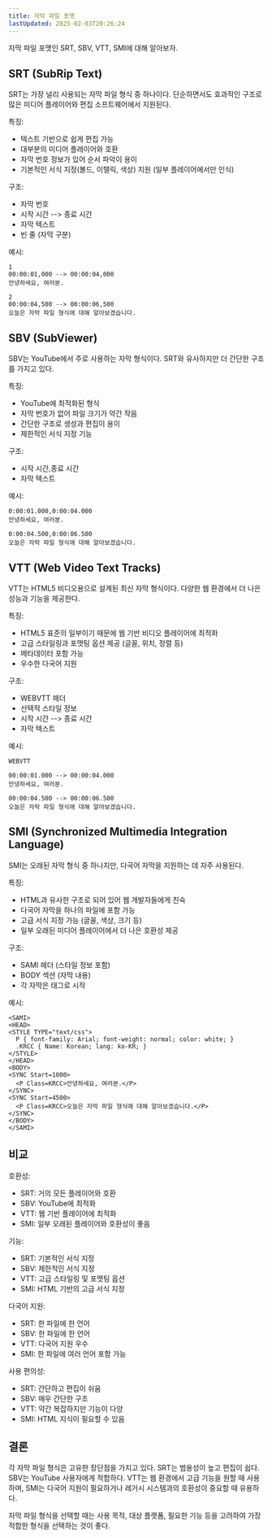 ```yaml
---
title: 자막 파일 포맷
lastUpdated: 2025-02-03T20:26:24
---
```

자막 파일 포맷인 SRT, SBV, VTT, SMI에 대해 알아보자.

## SRT (SubRip Text)

SRT는 가장 널리 사용되는 자막 파일 형식 중 하나이다. 단순하면서도 효과적인 구조로 많은 미디어 플레이어와 편집 소프트웨어에서 지원된다.

특징:

- 텍스트 기반으로 쉽게 편집 가능
- 대부분의 미디어 플레이어와 호환
- 자막 번호 정보가 있어 순서 파악이 용이
- 기본적인 서식 지정(볼드, 이탤릭, 색상) 지원 (일부 플레이어에서만 인식)

구조:

- 자막 번호
- 시작 시간 --> 종료 시간
- 자막 텍스트
- 빈 줄 (자막 구분)

예시:
```
1
00:00:01,000 --> 00:00:04,000
안녕하세요, 여러분.

2
00:00:04,500 --> 00:00:06,500
오늘은 자막 파일 형식에 대해 알아보겠습니다.
```

## SBV (SubViewer)

SBV는 YouTube에서 주로 사용하는 자막 형식이다. SRT와 유사하지만 더 간단한 구조를 가지고 있다.

특징:

- YouTube에 최적화된 형식
- 자막 번호가 없어 파일 크기가 약간 작음
- 간단한 구조로 생성과 편집이 용이
- 제한적인 서식 지정 기능

구조:

- 시작 시간,종료 시간
- 자막 텍스트

예시:
```
0:00:01.000,0:00:04.000
안녕하세요, 여러분.

0:00:04.500,0:00:06.500
오늘은 자막 파일 형식에 대해 알아보겠습니다.
```

## VTT (Web Video Text Tracks)

VTT는 HTML5 비디오용으로 설계된 최신 자막 형식이다. 다양한 웹 환경에서 더 나은 성능과 기능을 제공한다.

특징:

- HTML5 표준의 일부이기 때문에 웹 기반 비디오 플레이어에 최적화
- 고급 스타일링과 포맷팅 옵션 제공 (글꼴, 위치, 정렬 등)
- 메타데이터 포함 가능
- 우수한 다국어 지원

구조:

- WEBVTT 헤더
- 선택적 스타일 정보
- 시작 시간 --> 종료 시간
- 자막 텍스트

예시:
```
WEBVTT

00:00:01.000 --> 00:00:04.000
안녕하세요, 여러분.

00:00:04.500 --> 00:00:06.500
오늘은 자막 파일 형식에 대해 알아보겠습니다.
```


## SMI (Synchronized Multimedia Integration Language)

SMI는 오래된 자막 형식 중 하나지만, 다국어 자막을 지원하는 데 자주 사용된다.

특징:

- HTML과 유사한 구조로 되어 있어 웹 개발자들에게 친숙
- 다국어 자막을 하나의 파일에 포함 가능
- 고급 서식 지정 가능 (글꼴, 색상, 크기 등)
- 일부 오래된 미디어 플레이어에서 더 나은 호환성 제공

구조:

- SAMI 헤더 (스타일 정보 포함)
- BODY 섹션 (자막 내용)
- 각 자막은 <SYNC> 태그로 시작

예시:
```
<SAMI>
<HEAD>
<STYLE TYPE="text/css">
  P { font-family: Arial; font-weight: normal; color: white; }
  .KRCC { Name: Korean; lang: ko-KR; }
</STYLE>
</HEAD>
<BODY>
<SYNC Start=1000>
  <P Class=KRCC>안녕하세요, 여러분.</P>
</SYNC>
<SYNC Start=4500>
  <P Class=KRCC>오늘은 자막 파일 형식에 대해 알아보겠습니다.</P>
</SYNC>
</BODY>
</SAMI>
```

## 비교

호환성:

- SRT: 거의 모든 플레이어와 호환
- SBV: YouTube에 최적화
- VTT: 웹 기반 플레이어에 최적화
- SMI: 일부 오래된 플레이어와 호환성이 좋음

기능:

- SRT: 기본적인 서식 지정
- SBV: 제한적인 서식 지정
- VTT: 고급 스타일링 및 포맷팅 옵션
- SMI: HTML 기반의 고급 서식 지정

다국어 지원:

- SRT: 한 파일에 한 언어
- SBV: 한 파일에 한 언어
- VTT: 다국어 지원 우수
- SMI: 한 파일에 여러 언어 포함 가능

사용 편의성:

- SRT: 간단하고 편집이 쉬움
- SBV: 매우 간단한 구조
- VTT: 약간 복잡하지만 기능이 다양
- SMI: HTML 지식이 필요할 수 있음

## 결론

각 자막 파일 형식은 고유한 장단점을 가지고 있다. SRT는 범용성이 높고 편집이 쉽다. SBV는 YouTube 사용자에게 적합하다. VTT는 웹 환경에서 고급 기능을 원할 때 사용하며, SMI는 다국어 지원이 필요하거나 레거시 시스템과의 호환성이 중요할 때 유용하다.

자막 파일 형식을 선택할 때는 사용 목적, 대상 플랫폼, 필요한 기능 등을 고려하여 가장 적합한 형식을 선택하는 것이 좋다.
